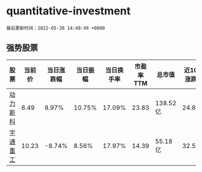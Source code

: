 # quantitative-investment

`最后更新时间：2022-05-30 14:49:49 +0800`

## 强势股票

|股票|当前价|当日涨跌幅|当日振幅|当日换手率|市盈率TTM|总市值|近10日涨跌幅|
|----|----|----|----|----|----|----|----|
|[动力新科](https://xueqiu.com/S/SH600841)|8.49|9.97%|10.75%|17.09%|23.83|138.52亿|24.85%|
|[宇通重工](https://xueqiu.com/S/SH600817)|10.23|-8.74%|8.56%|17.97%|14.39|55.18亿|32.51%|
